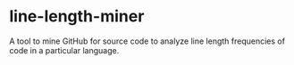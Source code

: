 line-length-miner
=================

A tool to mine GitHub for source code to analyze line length frequencies of code in a particular language.
